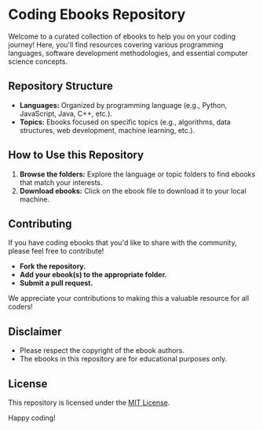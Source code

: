 # Coding Ebooks Repository

Welcome to a curated collection of ebooks to help you on your coding journey! Here, you'll find resources covering various programming languages, software development methodologies, and essential computer science concepts.

## Repository Structure

* **Languages:** Organized by programming language (e.g., Python, JavaScript, Java, C++, etc.). 
* **Topics:** Ebooks focused on specific topics (e.g., algorithms, data structures, web development, machine learning, etc.).

## How to Use this Repository

1. **Browse the folders:** Explore the language or topic folders to find ebooks that match your interests.
2. **Download ebooks:**  Click on the ebook file to download it to your local machine. 

## Contributing

If you have coding ebooks that you'd like to share with the community, please feel free to contribute! 

* **Fork the repository.**
* **Add your ebook(s) to the appropriate folder.**
* **Submit a pull request.**

We appreciate your contributions to making this a valuable resource for all coders! 

## Disclaimer

* Please respect the copyright of the ebook authors.
* The ebooks in this repository are for educational purposes only.

## License

This repository is licensed under the [MIT License](LICENSE).

Happy coding!
